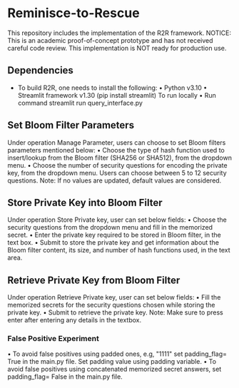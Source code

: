 # Reminisce-to-Rescue
This repository includes the implementation of the R2R framework.
</b> NOTICE: </b> This is an academic proof-of-concept prototype and has not received careful code review. This implementation is NOT ready for production use.
## Dependencies
* To build R2R, one needs to install the following:
• Python v3.10
• Streamlit framework v1.30 (pip install streamlit) To run locally
• Run command streamlit run query_interface.py
## Set Bloom Filter Parameters
Under operation Manage Parameter, users can choose to set Bloom filters parameters mentioned below:
• Choose the type of hash function used to insert/lookup from the Bloom filter (SHA256 or SHA512), from the dropdown menu.
• Choose the number of security questions for encoding the private key, from the dropdown menu. Users can choose between 5 to 12 security questions. Note: If no values are updated, default values are considered.
## Store Private Key into Bloom Filter
Under operation Store Private key, user can set below fields:
• Choose the security questions from the dropdown menu and fill in the memorized secret.
• Enter the private key required to be stored in Bloom filter, in the text box.
• Submit to store the private key and get information about the Bloom filter content, its
size, and number of hash functions used, in the text area.
## Retrieve Private Key from Bloom Filter
Under operation Retrieve Private key, user can set below fields:
• Fill the memorized secrets for the security questions chosen while storing the private key.
• Submit to retrieve the private key.
Note: Make sure to press enter after entering any details in the textbox.
### False Positive Experiment
• To avoid false positives using padded ones, e.g, "1111" set padding_flag= True in the main.py file. Set padding value using padding variable.
• To avoid false positives using concatenated memorized secret answers, set padding_flag= False in the main.py file.
     
